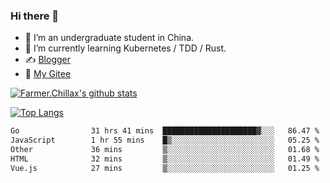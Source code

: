 ### Hi there 👋

- 🔭 I’m an undergraduate student in China.
- 🌱 I’m currently learning Kubernetes / TDD / Rust.
- ✍️ [Blogger](https://blog.farmer233.top)
- 🤔 [My Gitee](https://gitee.com/Farmer-chong)


[![Farmer.Chillax's github stats](https://github-readme-stats.vercel.app/api?username=FarmerChillax)](https://github.com/anuraghazra/github-readme-stats)

[![Top Langs](https://github-readme-stats.vercel.app/api/top-langs/?username=FarmerChillax&layout=compact&hide=html,css,javascript)](https://github.com/anuraghazra/github-readme-stats)


<a href="https://wakatime.com/@Farmer"> </a>
          <!--START_SECTION:waka-->

```txt
Go                31 hrs 41 mins  █████████████████████▓░░░   86.47 %
JavaScript        1 hr 55 mins    █▒░░░░░░░░░░░░░░░░░░░░░░░   05.25 %
Other             36 mins         ▒░░░░░░░░░░░░░░░░░░░░░░░░   01.68 %
HTML              32 mins         ▒░░░░░░░░░░░░░░░░░░░░░░░░   01.49 %
Vue.js            27 mins         ▒░░░░░░░░░░░░░░░░░░░░░░░░   01.25 %
```

<!--END_SECTION:waka-->



<!--
**Farmer-chong/Farmer-chong** is a ✨ _special_ ✨ repository because its `README.md` (this file) appears on your GitHub profile.

Here are some ideas to get you started:

- 🔭 I’m currently working on ...
- 🌱 I’m currently learning ...
- 👯 I’m looking to collaborate on ...
- 🤔 I’m looking for help with ...
- 💬 Ask me about ...
- 📫 How to reach me: ...
- 😄 Pronouns: ...
- ⚡ Fun fact: ...
-->
